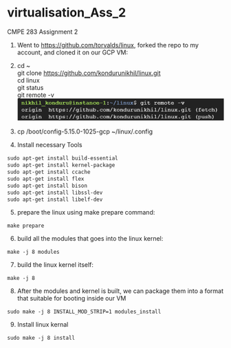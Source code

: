 # virtualisation_Ass_2
CMPE 283 Assignment 2


1) Went to https://github.com/torvalds/linux, forked the repo to my account, and cloned it on our GCP VM:
 
2) cd ~ <br />
  git clone https://github.com/kondurunikhil/linux.git<br />
  cd linux<br />
  git status<br />
 git remote -v <br />
![git remote -v](https://github.com/kondurunikhil/virtualisation_Ass_2/blob/main/images/git_remote_v.png)


3) cp /boot/config-5.15.0-1025-gcp ~/linux/.config

4) Install necessary Tools
```
sudo apt-get install build-essential
sudo apt-get install kernel-package
sudo apt-get install ccache 
sudo apt-get install flex
sudo apt-get install bison
sudo apt-get install libssl-dev
sudo apt-get install libelf-dev
```
5) prepare the linux using make prepare command: <br />
```
make prepare
```
6) build all the modules that goes into the linux kernel:<br />
```
make -j 8 modules
```
7) build the linux kernel itself:  <br />
```
make -j 8
```

8) After the modules and kernel is built, we can package them into a format that suitable for booting inside our VM <br />
```
sudo make -j 8 INSTALL_MOD_STRIP=1 modules_install
```
9) Install linux kernal 
```
sudo make -j 8 install
```
